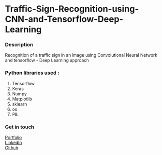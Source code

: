 # Traffic-Sign-Recognition-using-CNN-and-Tensorflow-Deep-Learning
### Description
Recognition of a traffic sign in an image using Convolutional Neural Network and tensorflow - Deep Learning approach

### Python libraries used :

1. Tensorflow
2. Keras
3. Numpy
4. Matplotlib
5. sklearn
6. os
7. PIL


### Get in touch
<a href =  "aniketsinha06.github.io">Portfolio</a></br>
<a href =  "https://www.linkedin.com/in/aniket-sinha">LinkedIn</a></br>
<a href =  "github.com/aniketsinha06">Github</a></br>
